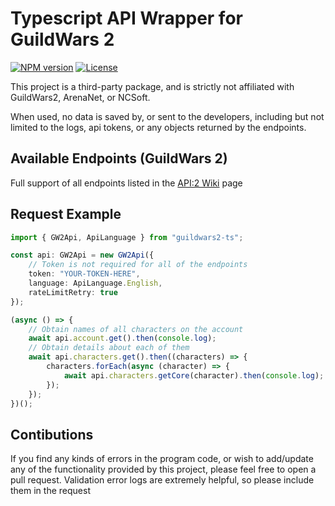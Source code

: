 # Typescript API Wrapper for GuildWars 2

[![NPM version][npm-image]][npm-link]
[![License][license]][license-file]

This project is a third-party package, and is strictly not affiliated with GuildWars2, ArenaNet, or NCSoft.

When used, no data is saved by, or sent to the developers, including but not limited to the logs, api tokens, or any objects returned by the endpoints.

## Available Endpoints (GuildWars 2)

Full support of all endpoints listed in the [API:2 Wiki](https://wiki.guildwars2.com/wiki/API:2) page

## Request Example

```typescript
import { GW2Api, ApiLanguage } from "guildwars2-ts";

const api: GW2Api = new GW2Api({
	// Token is not required for all of the endpoints
	token: "YOUR-TOKEN-HERE",
	language: ApiLanguage.English,
	rateLimitRetry: true
});

(async () => {
	// Obtain names of all characters on the account
	await api.account.get().then(console.log);
	// Obtain details about each of them
	await api.characters.get().then((characters) => {
		characters.forEach(async (character) => {
			await api.characters.getCore(character).then(console.log);
		});
	});
})();
```

## Contibutions

If you find any kinds of errors in the program code, or wish to add/update any of the functionality provided by this project, please feel free to open a pull request. Validation error logs are extremely helpful, so please include them in the request

[npm-image]: https://img.shields.io/npm/v/guildwars2-ts
[npm-link]: https://www.npmjs.com/package/guildwars2-ts
[license]: https://img.shields.io/gitlab/license/dinckelman%2Fguildwars2-ts
[license-file]: LICENSE
